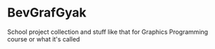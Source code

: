 # BevGrafGyak

School project collection and stuff like that for Graphics Programming course or what it's called
